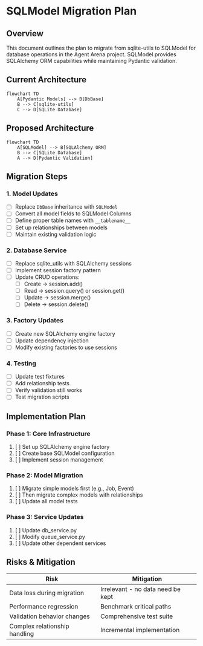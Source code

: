 # SQLModel Migration Plan

## Overview

This document outlines the plan to migrate from sqlite-utils to SQLModel for database operations in the Agent Arena project. SQLModel provides SQLAlchemy ORM capabilities while maintaining Pydantic validation.

## Current Architecture

```mermaid
flowchart TD
    A[Pydantic Models] --> B[DbBase]
    B --> C[sqlite-utils]
    C --> D[SQLite Database]
```

## Proposed Architecture

```mermaid
flowchart TD
    A[SQLModel] --> B[SQLAlchemy ORM]
    B --> C[SQLite Database]
    A --> D[Pydantic Validation]
```

## Migration Steps

### 1. Model Updates

- [ ] Replace `DbBase` inheritance with `SQLModel`
- [ ] Convert all model fields to SQLModel Columns
- [ ] Define proper table names with `__tablename__`
- [ ] Set up relationships between models
- [ ] Maintain existing validation logic

### 2. Database Service

- [ ] Replace sqlite_utils with SQLAlchemy sessions
- [ ] Implement session factory pattern
- [ ] Update CRUD operations:
  - [ ] Create → session.add()
  - [ ] Read → session.query() or session.get()
  - [ ] Update → session.merge()
  - [ ] Delete → session.delete()

### 3. Factory Updates

- [ ] Create new SQLAlchemy engine factory
- [ ] Update dependency injection
- [ ] Modify existing factories to use sessions

### 4. Testing

- [ ] Update test fixtures
- [ ] Add relationship tests
- [ ] Verify validation still works
- [ ] Test migration scripts

## Implementation Plan

### Phase 1: Core Infrastructure

1. [ ] Set up SQLAlchemy engine factory
2. [ ] Create base SQLModel configuration
3. [ ] Implement session management

### Phase 2: Model Migration

1. [ ] Migrate simple models first (e.g., Job, Event)
2. [ ] Then migrate complex models with relationships
3. [ ] Update all model tests

### Phase 3: Service Updates

1. [ ] Update db_service.py
2. [ ] Modify queue_service.py
3. [ ] Update other dependent services

## Risks & Mitigation

| Risk | Mitigation |
|------|------------|
| Data loss during migration | Irrelevant - no data need be kept |
| Performance regression | Benchmark critical paths |
| Validation behavior changes | Comprehensive test suite |
| Complex relationship handling | Incremental implementation |
